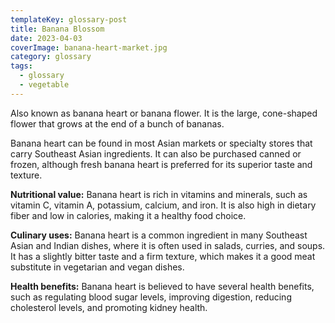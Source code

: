 ```yaml
---
templateKey: glossary-post
title: Banana Blossom
date: 2023-04-03
coverImage: banana-heart-market.jpg
category: glossary
tags:
  - glossary
  - vegetable
---
```

Also known as banana heart or banana flower. It is the large, cone-shaped flower that grows at the end of a bunch of bananas. 

Banana heart can be found in most Asian markets or specialty stores that carry Southeast Asian ingredients. It can also be purchased canned or frozen, although fresh banana heart is preferred for its superior taste and texture.

**Nutritional value:** Banana heart is rich in vitamins and minerals, such as vitamin C, vitamin A, potassium, calcium, and iron. It is also high in dietary fiber and low in calories, making it a healthy food choice.

**Culinary uses:** Banana heart is a common ingredient in many Southeast Asian and Indian dishes, where it is often used in salads, curries, and soups. It has a slightly bitter taste and a firm texture, which makes it a good meat substitute in vegetarian and vegan dishes.

**Health benefits:** Banana heart is believed to have several health benefits, such as regulating blood sugar levels, improving digestion, reducing cholesterol levels, and promoting kidney health.
